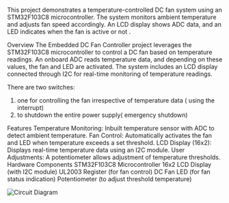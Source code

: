 This project demonstrates a temperature-controlled DC fan system using an STM32F103C8 microcontroller. The system monitors ambient temperature and adjusts fan speed accordingly. An LCD display shows ADC data, and an LED indicates when the fan is active or not .


Overview
The Embedded DC Fan Controller project leverages the STM32F103C8 microcontroller to control a DC fan based on temperature readings. An onboard ADC reads temperature data, and depending on these values, the fan and LED are activated. The system includes an LCD display connected through I2C for real-time monitoring of temperature readings.

There are two switches:
1. one for controlling the fan irrespective of temperature data ( using the interrupt) 
2. to shutdown the entire power supply( emergency shutdown)

Features
Temperature Monitoring: Inbuilt temperature sensor with ADC to detect ambient temperature.
Fan Control: Automatically activates the fan and LED when temperature exceeds a set threshold.
LCD Display (16x2): Displays real-time temperature data using an I2C module.
User Adjustments: A potentiometer allows adjustment of temperature thresholds.
Hardware Components
STM32F103C8 Microcontroller
16x2 LCD Display (with I2C module)
UL2003 Register (for fan control)
DC Fan
LED (for fan status indication)
Potentiometer (to adjust threshold temperature)


![Circuit Diagram](embedded3.png)
